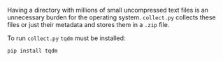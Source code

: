 Having a directory with millions of small uncompressed text files is an unnecessary burden for the operating system. `collect.py` collects these files or just their metadata and stores them in a `.zip` file.

To run `collect.py` `tqdm` must be installed:
```bash
pip install tqdm
```


